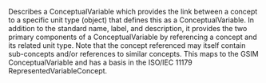 Describes a ConceptualVariable which provides the link between a concept to a specific unit type (object) that defines this as a ConceptualVariable. In addition to the standard name, label, and description, it provides the two primary components of a ConceptualVariable by referencing a concept and its related unit type. Note that the concept referenced may itself contain sub-concepts and/or references to similar concepts. This maps to the GSIM ConceptualVariable and has a basis in the ISO/IEC 11179 RepresentedVariableConcept.